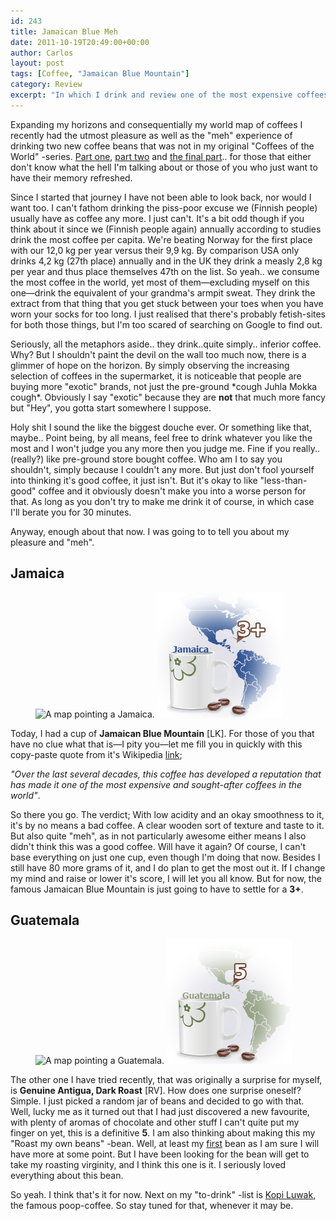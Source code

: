 ```yaml
---
id: 243
title: Jamaican Blue Meh
date: 2011-10-19T20:49:00+00:00
author: Carlos
layout: post
tags: [Coffee, "Jamaican Blue Mountain"]
category: Review
excerpt: "In which I drink and review one of the most expensive coffees in the world, the famous Jamaican Blue Mountain."
---
```

Expanding my horizons and consequentially my world map of coffees I recently had the utmost pleasure as well as the "meh" experience of drinking two new coffee beans that was not in my original "Coffees of the World" -series. [Part one](/blog/coffees-of-the-world-part-one), [part two](/blog/coffees-of-the-world-part-two) and [the final part](/blog/coffees-of-the-world-part-three).. for those that either don't know what the hell I'm talking about or those of you who just want to have their memory refreshed.

Since I started that journey I have not been able to look back, nor would I want too. I can't fathom drinking the piss-poor excuse we (Finnish people) usually have as coffee any more. I just can't. It's a bit odd though if you think about it since we (Finnish people again) annually according to studies drink the most coffee per capita. We're beating Norway for the first place with our 12,0 kg per year versus their 9,9 kg. By comparison USA only drinks 4,2 kg (27th place) annually and in the UK they drink a measly 2,8 kg per year and thus place themselves 47th on the list. So yeah.. we consume the most coffee in the world, yet most of them—excluding myself on this one—drink the equivalent of your grandma's armpit sweat. They drink the extract from that thing that you get stuck between your toes when you have worn your socks for too long. I just realised that there's probably fetish-sites for both those things, but I'm too scared of searching on Google to find out.

Seriously, all the metaphors aside.. they drink..quite simply.. inferior coffee. Why? But I shouldn't paint the devil on the wall too much now, there is a glimmer of hope on the horizon. By simply observing the increasing selection of coffees in the supermarket, it is noticeable that people are buying more "exotic" brands, not just the pre-ground \*cough Juhla Mokka cough\*. Obviously I say "exotic" because they are **not** that much more fancy but "Hey", you gotta start somewhere I suppose.

Holy shit I sound the like the biggest douche ever. Or something like that, maybe.. Point being, by all means, feel free to drink whatever you like the most and I won't judge you any more then you judge me. Fine if you really.. (really?) like pre-ground store bought coffee. Who am I to say you shouldn't, simply because I couldn't any more. But just don't fool yourself into thinking it's good coffee, it just isn't. But it's okay to like "less-than-good" coffee and it obviously doesn't make you into a worse person for that. As long as you don't try to make me drink it of course, in which case I'll berate you for 30 minutes.

Anyway, enough about that now. I was going to to tell you about my pleasure and "meh".

## Jamaica

<figure class="aside-image">
    <img class="js-lazy-load" data-original="/assets/posts/2011/10/jablum-worldmap.png" alt="A map pointing a Jamaica.">
  <noscript>
    <img src="/assets/posts/2011/10/jablum-worldmap.png" alt="A map pointing a Jamaica.">
  </noscript>
</figure>

Today, I had a cup of **Jamaican Blue Mountain** [LK]. For those of you that have no clue what that is—I pity you—let me fill you in quickly with this copy-paste quote from it's Wikipedia [link](http://en.wikipedia.org/wiki/Jamaican_Blue_Mountain_Coffee);

*"Over the last several decades, this coffee has developed a reputation that has made it one of the most expensive and sought-after coffees in the world"*.

So there you go. The verdict; With low acidity and an okay smoothness to it, it's by no means a bad coffee. A clear wooden sort of texture and taste to it. But also quite "meh", as in not particularly awesome either means I also didn't think this was a good coffee. Will have it again? Of course, I can't base everything on just one cup, even though I'm doing that now. Besides I still have 80 more grams of it, and I do plan to get the most out it. If I change my mind and raise or lower it's score, I will let you all know. But for now, the famous Jamaican Blue Mountain is just going to have to settle for a **3+**.

## Guatemala

<figure class="aside-image">
    <img class="js-lazy-load" data-original="/assets/posts/2011/10/guatemala.png" alt="A map pointing a Guatemala.">
  <noscript>
    <img src="/assets/posts/2011/10/guatemala.png" alt="A map pointing a Guatemala.">
  </noscript>
</figure>

The other one I have tried recently, that was originally a surprise for myself, is **Genuine Antigua, Dark Roast** [RV]. How does one surprise oneself? Simple. I just picked a random jar of beans and decided to go with that. Well, lucky me as it turned out that I had just discovered a new favourite, with plenty of aromas of chocolate and other stuff I can't quite put my finger on yet, this is a definitive **5**. I am also thinking about making this my "Roast my own beans" -bean. Well, at least my <u>first</u> bean as I am sure I will have more at some point. But I have been looking for the bean will get to take my roasting virginity, and I think this one is it. I seriously loved everything about this bean.

So yeah. I think that's it for now. Next on my "to-drink" -list is [Kopi Luwak](http://en.wikipedia.org/wiki/Kopi_Luwak), the famous poop-coffee. So stay tuned for that, whenever it may be.